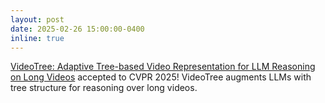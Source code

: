 ```yaml
---
layout: post
date: 2025-02-26 15:00:00-0400
inline: true
---
```



[VideoTree: Adaptive Tree-based Video
Representation for LLM Reasoning on Long Videos](https://videotree2024.github.io) accepted to CVPR 2025! VideoTree augments LLMs with tree structure for reasoning over long videos. 
